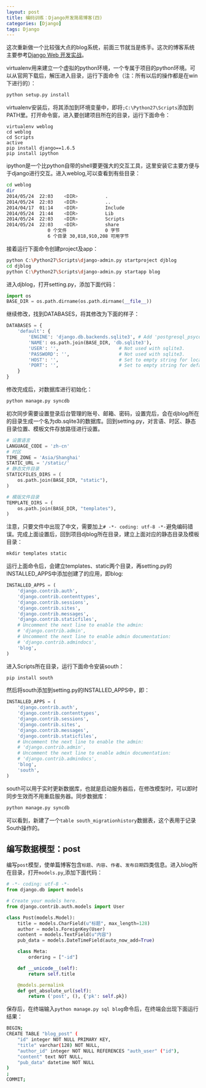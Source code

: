 ```yaml
---
layout: post
title: 编码训练：Django开发简易博客(四)
categories: [Django]
tags: Django
---
```


这次重新做一个比较强大点的blog系统，前面三节就当是练手。这次的博客系统主要参考[Django Web 开发实战](http://django-web-app-book.wanqingwong.com/djblog/03.1.html)。

virtualenv用来建立一个虚拟的python环境，一个专属于项目的python环境。可以从官网下载后，解压进入目录，运行下面命令（注：所有以后的操作都是在win下进行的）：

```sh
python setup.py install
```

virtualenv安装后，将其添加到环境变量中，即将`;C:\Python27\Scripts`添加到PATH里。打开命令窗，进入要创建项目所在的目录，运行下面命令：

```
virtualenv weblog
cd weblog
cd Scripts
active
pip install django==1.6.5
pip install ipython
```

ipython是一个比python自带的shell要更强大的交互工具，这里安装它主要方便与于django进行交互。进入weblog,可以查看到有些目录：

```sh
cd weblog
dir
2014/05/24  22:03    <DIR>          .
2014/05/24  22:03    <DIR>          ..
2014/04/17  01:14    <DIR>          Include
2014/05/24  21:44    <DIR>          Lib
2014/05/24  22:03    <DIR>          Scripts
2014/05/24  22:03    <DIR>          share
               0 个文件              0 字节
               6 个目录 30,818,910,208 可用字节
```

接着运行下面命令创建project及app：

```sh
python C:\Python27\Scripts\django-admin.py startproject djblog
cd djblog
python C:\Python27\Scripts\django-admin.py startapp blog
```

进入djblog，打开setting.py，添加下面代码：

```python
import os
BASE_DIR = os.path.dirname(os.path.dirname(__file__))
```

继续修改，找到DATABASES，将其修改为下面的样子：

```python
DATABASES = {
    'default': {
        'ENGINE': 'django.db.backends.sqlite3', # Add 'postgresql_psycopg2', 'mysql', 'sqlite3' or 'oracle'.
        'NAME': os.path.join(BASE_DIR, 'db.sqlite3'),                      # Or path to database file if using sqlite3.
        'USER': '',                      # Not used with sqlite3.
        'PASSWORD': '',                  # Not used with sqlite3.
        'HOST': '',                      # Set to empty string for localhost. Not used with sqlite3.
        'PORT': '',                      # Set to empty string for default. Not used with sqlite3.
    }
}
```

修改完成后，对数据库进行初始化：

```sh
python manage.py syncdb
```

初次同步需要设置登录后台管理的账号、邮箱、密码，设置完后，会在djblog所在的目录生成一个名为db.sqlite3的数据库。回到setting.py，对言语、时区、静态目录位置、模板文件存放路径进行设置。

```python
# 设置语言
LANGUAGE_CODE = 'zh-cn'
# 时区
TIME_ZONE = 'Asia/Shanghai'
STATIC_URL = '/static/'
# 静态文件目录
STATICFILES_DIRS = (
    os.path.join(BASE_DIR, "static"),
)

# 模版文件目录
TEMPLATE_DIRS = (
    os.path.join(BASE_DIR, "templates"),
)
```

注意，只要文件中出现了中文，需要加上`# -*- coding: utf-8 -*-`避免编码错误。完成上面设置后，回到项目djblog所在目录，建立上面对应的静态目录及模板目录：

```python
mkdir templates static
```

运行上面命令后，会建立templates、static两个目录，再setting.py的INSTALLED_APPS中添加创建了的应用，即blog:

```python
INSTALLED_APPS = (
    'django.contrib.auth',
    'django.contrib.contenttypes',
    'django.contrib.sessions',
    'django.contrib.sites',
    'django.contrib.messages',
    'django.contrib.staticfiles',
    # Uncomment the next line to enable the admin:
    # 'django.contrib.admin',
    # Uncomment the next line to enable admin documentation:
    # 'django.contrib.admindocs',
    'blog',
)
```
进入Scripts所在目录，运行下面命令安装south：

```sh
pip install south
```
然后将south添加到setting.py的INSTALLED_APPS中，即：

```python
INSTALLED_APPS = (
    'django.contrib.auth',
    'django.contrib.contenttypes',
    'django.contrib.sessions',
    'django.contrib.sites',
    'django.contrib.messages',
    'django.contrib.staticfiles',
    # Uncomment the next line to enable the admin:
    # 'django.contrib.admin',
    # Uncomment the next line to enable admin documentation:
    # 'django.contrib.admindocs',
    'blog',
    'south',
)
```

south可以用于实时更新数据库，也就是启动服务器后，在修改模型时，可以即时同步生效而不用重启服务器。同步数据库：

```sh
python manage.py syncdb
```

可以看到，新建了一个`table south_migrationhistory`数据表，这个表用于记录South操作的。

## 编写数据模型：post

编写`post`模型，使单篇博客包含`标题`、`内容`、`作者`、`发布日期`四类信息。进入blog所在目录，打开`models.py`,添加下面代码：

```python
# -*- coding: utf-8 -*-
from django.db import models

# Create your models here.
from django.contrib.auth.models import User

class Post(models.Model):
    title = models.CharField(u"标题", max_length=128)
    author = models.ForeignKey(User)
    content = models.TextField(u"内容")
    pub_data = models.DateTimeField(auto_now_add=True)

    class Meta:
        ordering = ["-id"]

    def __unicode__(self):
        return self.title

    @models.permalink
    def get_absolute_url(self):
        return ('post', (), {'pk': self.pk})
```

保存后，在终端输入`python manage.py sql blog`命令后，在终端会出现下面运行结果：

```sh
BEGIN;
CREATE TABLE "blog_post" (
    "id" integer NOT NULL PRIMARY KEY,
    "title" varchar(128) NOT NULL,
    "author_id" integer NOT NULL REFERENCES "auth_user" ("id"),
    "content" text NOT NULL,
    "pub_data" datetime NOT NULL
)
;
COMMIT;
```
